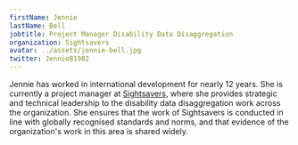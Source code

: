 ```yaml
---
firstName: Jennie
lastName: Bell
jobtitle: Project Manager Disability Data Disaggregation
organization: Sightsavers
avatar: ../assets/jennie-bell.jpg
twitter: JennieB1982
---
```


Jennie has worked in international development for nearly 12 years. She is
currently a project manager at [Sightsavers](http://www.sightsavers.org), where
she provides strategic and technical leadership to the disability data
disaggregation work across the organization. She ensures that the work of
Sightsavers is conducted in line with globally recognised standards and norms,
and that evidence of the organization's work in this area is shared widely.
